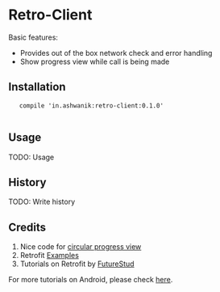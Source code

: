 # Retro-Client

Basic features:

 * Provides out of the box network check and error handling
 * Show progress view while call is being made

## Installation

```
   compile 'in.ashwanik:retro-client:0.1.0'
   
```

## Usage
TODO: Usage

## History
TODO: Write history


## Credits
1. Nice code for [circular progress view](https://gist.github.com/dmide/7506c7d9614eed90805d)  
2. Retrofit [Examples](https://github.com/square/retrofit/tree/master/samples)
3. Tutorials on Retrofit by [FutureStud](https://futurestud.io/blog/retrofit-getting-started-and-android-client)




For more tutorials on Android, please check [here](http://www.blog.ashwanik.in).